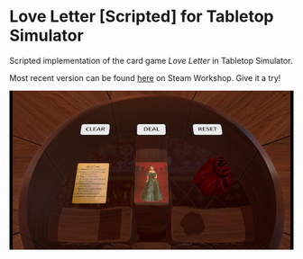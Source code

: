 # Love Letter [Scripted] for Tabletop Simulator
Scripted implementation of the card game *Love Letter* in Tabletop Simulator.

Most recent version can be found [here](https://steamcommunity.com/sharedfiles/filedetails/?id=1845740068) on Steam Workshop. Give it a try!

![](screenshot.jpeg)

